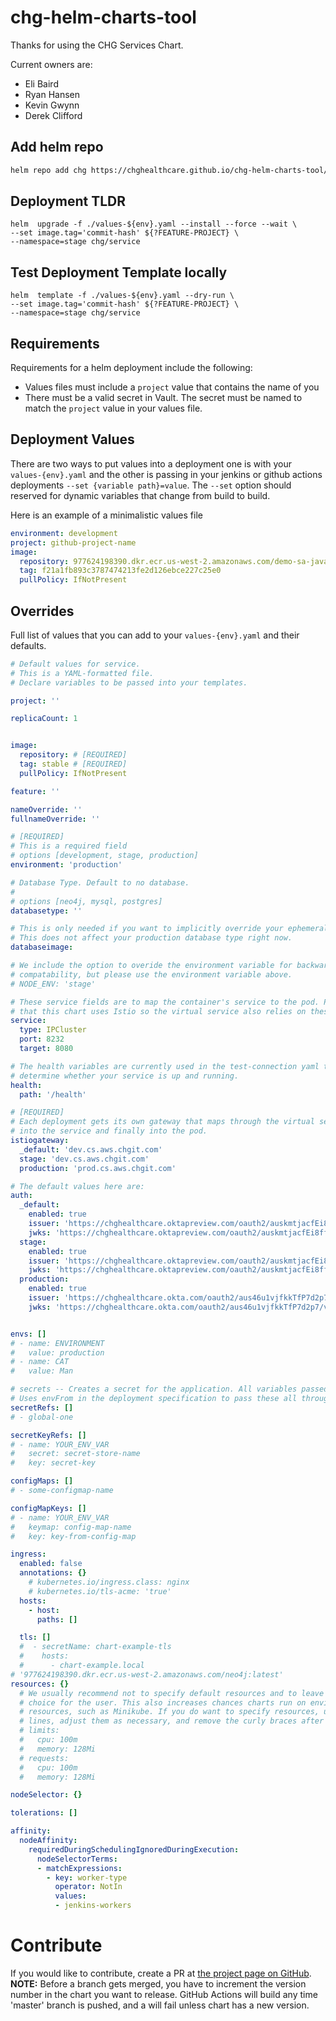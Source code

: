 # chg-helm-charts-tool

Thanks for using the CHG Services Chart.

Current owners are:
- Eli Baird
- Ryan Hansen
- Kevin Gwynn
- Derek Clifford



## Add helm repo
```BASH
helm repo add chg https://chghealthcare.github.io/chg-helm-charts-tool/
```

## Deployment TLDR
```
helm  upgrade -f ./values-${env}.yaml --install --force --wait \
--set image.tag='commit-hash' ${?FEATURE-PROJECT} \
--namespace=stage chg/service 
```
## Test Deployment Template locally
```
helm  template -f ./values-${env}.yaml --dry-run \
--set image.tag='commit-hash' ${?FEATURE-PROJECT} \
--namespace=stage chg/service 
```
## Requirements 
Requirements for a helm deployment include the following: 
- Values files must include a `project` value that contains the name of you
- There must be a valid secret in Vault. The secret must be named to match the `project` value in your values file.

## Deployment Values
There are two ways to put values into a deployment one is with your `values-{env}.yaml` and the other is passing in your jenkins or github actions deployments `--set {variable path}=value`. The `--set` option should reserved for dynamic variables that change from build to build.

Here is an example of a minimalistic values file
```yaml
environment: development
project: github-project-name
image:
  repository: 977624198390.dkr.ecr.us-west-2.amazonaws.com/demo-sa-java-service
  tag: f21a1fb893c3787474213fe2d126ebce227c25e0
  pullPolicy: IfNotPresent
```

## Overrides
Full list of values that you can add to your `values-{env}.yaml` and their defaults.

```yaml
# Default values for service.
# This is a YAML-formatted file.
# Declare variables to be passed into your templates.

project: ''

replicaCount: 1


image:
  repository: # [REQUIRED]
  tag: stable # [REQUIRED]
  pullPolicy: IfNotPresent

feature: ''

nameOverride: ''
fullnameOverride: ''

# [REQUIRED]
# This is a required field
# options [development, stage, production]
environment: 'production'

# Database Type. Default to no database. 
#
# options [neo4j, mysql, postgres]
databasetype: ''

# This is only needed if you want to implicitly override your ephemeral feature branch database
# This does not affect your production database type right now.
databaseimage: 

# We include the option to overide the environment variable for backwards
# compatability, but please use the environment variable above.
# NODE_ENV: 'stage'

# These service fields are to map the container's service to the pod. Please note
# that this chart uses Istio so the virtual service also relies on these values.
service:
  type: IPCluster
  port: 8232
  target: 8080

# The health variables are currently used in the test-connection yaml to help
# determine whether your service is up and running.
health:
  path: '/health'

# [REQUIRED]
# Each deployment gets its own gateway that maps through the virtual service
# into the service and finally into the pod.
istiogateway:
  _default: 'dev.cs.aws.chgit.com'
  stage: 'dev.cs.aws.chgit.com'
  production: 'prod.cs.aws.chgit.com'

# The default values here are: 
auth:
  _default:
    enabled: true
    issuer: 'https://chghealthcare.oktapreview.com/oauth2/auskmtjacfEi8ffM60h7'
    jwks: 'https://chghealthcare.oktapreview.com/oauth2/auskmtjacfEi8ffM60h7/v1/keys'
  stage:
    enabled: true
    issuer: 'https://chghealthcare.oktapreview.com/oauth2/auskmtjacfEi8ffM60h7'
    jwks: 'https://chghealthcare.oktapreview.com/oauth2/auskmtjacfEi8ffM60h7/v1/keys'
  production:
    enabled: true
    issuer: 'https://chghealthcare.okta.com/oauth2/aus46u1vjfkkTfP7d2p7'
    jwks: 'https://chghealthcare.okta.com/oauth2/aus46u1vjfkkTfP7d2p7/v1/keys'


envs: []
# - name: ENVIRONMENT
#   value: production
# - name: CAT
#   value: Man

# secrets -- Creates a secret for the application. All variables passed in env.
# Uses envFrom in the deployment specification to pass these all through.
secretRefs: []
# - global-one

secretKeyRefs: []
# - name: YOUR_ENV_VAR
#   secret: secret-store-name
#   key: secret-key

configMaps: []
# - some-configmap-name

configMapKeys: []
# - name: YOUR_ENV_VAR
#   keymap: config-map-name
#   key: key-from-config-map

ingress:
  enabled: false
  annotations: {}
    # kubernetes.io/ingress.class: nginx
    # kubernetes.io/tls-acme: 'true'
  hosts:
    - host: 
      paths: []

  tls: []
  #  - secretName: chart-example-tls
  #    hosts:
  #      - chart-example.local
# '977624198390.dkr.ecr.us-west-2.amazonaws.com/neo4j:latest'
resources: {}
  # We usually recommend not to specify default resources and to leave this as a conscious
  # choice for the user. This also increases chances charts run on environments with minimal
  # resources, such as Minikube. If you do want to specify resources, uncomment the following
  # lines, adjust them as necessary, and remove the curly braces after 'resources:'.
  # limits:
  #   cpu: 100m
  #   memory: 128Mi
  # requests:
  #   cpu: 100m
  #   memory: 128Mi

nodeSelector: {}

tolerations: []

affinity:
  nodeAffinity:
    requiredDuringSchedulingIgnoredDuringExecution:
      nodeSelectorTerms:
      - matchExpressions:
        - key: worker-type
          operator: NotIn
          values:
          - jenkins-workers
```

# Contribute
If you would like to contribute, create a PR at [the project page on GitHub](https://github.com/chghealthcare/chg-helm-charts-tool).
**NOTE:** Before a branch gets merged, you have to increment the version number in the chart you want to release.
GitHub Actions will build any time 'master' branch is pushed, and a will fail unless chart has a new version.